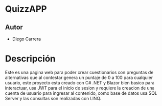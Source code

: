 # QuizzAPP
## Autor
* Diego Carrera 

# Descripción
Este es una pagina web para poder crear cuestionarios con preguntas de alternativas que al contestar genera un puntaje de 0 a 100 para cualquier usuario, este  proyecto esta creado con C# .NET y Blazor bien basico para interactuar, usa JWT para el inicio de sesion y requiere la creacion de una cuenta de usuario para ingresar al contenido, como base de datos usa SQL Server y las consultas son realizadas con LINQ.

